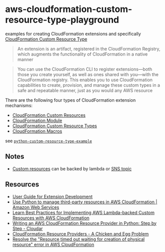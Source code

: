 # aws-cloudformation-custom-resource-type-playground

examples for creating CloudFormation extensions and specifically [CloudFormation Custom Resource Type](https://docs.aws.amazon.com/cloudformation-cli/latest/userguide/what-is-cloudformation-cli.html)

> An extension is an artifact, registered in the CloudFormation Registry, which augments the functionality of CloudFormation in a native manner

> You can use the CloudFormation CLI to register extensions—both those you create yourself, as well as ones shared with you—with the CloudFormation registry. This enables you to use CloudFormation capabilities to create, provision, and manage these custom types in a safe and repeatable manner, just as you would any AWS resource

There are the following four types of CloudFormation extension mechanisms:

* [CloudFormation Custom Resources](https://docs.aws.amazon.com/AWSCloudFormation/latest/UserGuide/template-custom-resources.html)
* [CloudFormation Module](https://aws.amazon.com/blogs/mt/introducing-aws-cloudformation-modules/)
* [CloudFormation Custom Resource Types](https://docs.aws.amazon.com/cloudformation-cli/latest/userguide/resource-types.html)
* [CloudFormation Macros](https://docs.aws.amazon.com/AWSCloudFormation/latest/UserGuide/template-macros.html)

see [`python-custom-resource-type-example`](python-custom-resource-type-example)

## Notes

* [Custom resources](https://docs.aws.amazon.com/AWSCloudFormation/latest/UserGuide/template-custom-resources.html) can be backed by lambda or [SNS topic](https://docs.aws.amazon.com/AWSCloudFormation/latest/UserGuide/template-custom-resources-sns.html#walkthrough-custom-resources-sns-adding-nonaws-resource)

## Resources

* [User Guide for Extension Development](https://docs.aws.amazon.com/cloudformation-cli/latest/userguide/what-is-cloudformation-cli.html)
* [Use Python to manage third-party resources in AWS CloudFormation | Amazon Web Services](https://aws.amazon.com/blogs/infrastructure-and-automation/using-python-to-create-aws-cloudformation-resource-providers/)
* [Learn Best Practices for Implementing AWS Lambda-backed Custom Resources with AWS CloudFormation](https://aws.amazon.com/premiumsupport/knowledge-center/best-practices-custom-cf-lambda/)
* [Writing an AWS CloudFormation Resource Provider in Python: Step by Step - Cloudar](https://www.cloudar.be/awsblog/writing-an-aws-cloudformation-resource-provider-in-python-step-by-step/)
* [CloudFormation Resource Providers - A Chicken and Egg Problem](https://garbe.io/blog/2020/02/24/cloudformation-resource-provider/)
* [Resolve the &quot;Resource timed out waiting for creation of physical resource&quot; error in AWS CloudFormation](https://aws.amazon.com/premiumsupport/knowledge-center/cloudformation-physical-resource-error/)